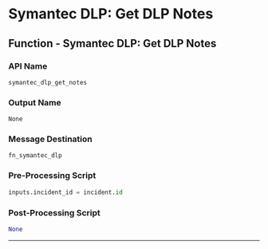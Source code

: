 <!--
    DO NOT MANUALLY EDIT THIS FILE
    THIS FILE IS AUTOMATICALLY GENERATED WITH resilient-sdk codegen
    Generated with resilient-sdk v51.0.2.0.974
-->

# Symantec DLP: Get DLP Notes

## Function - Symantec DLP: Get DLP Notes

### API Name
`symantec_dlp_get_notes`

### Output Name
`None`

### Message Destination
`fn_symantec_dlp`

### Pre-Processing Script
```python
inputs.incident_id = incident.id
```

### Post-Processing Script
```python
None
```

---

